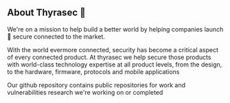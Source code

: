 ## About Thyrasec 👋

We're on a mission to help build a better world by helping companies launch :rocket: secure connected to the market. 

With the world evermore connected, security has become a critical aspect of every connected product. 
At thyrasec we help secure those products with world-class technology expertise at all product levels, from the design, 
to the hardware, firmware, protocols and mobile applications

Our github repository contains public repositories for work and vulnerabilities research we're working on or completed
